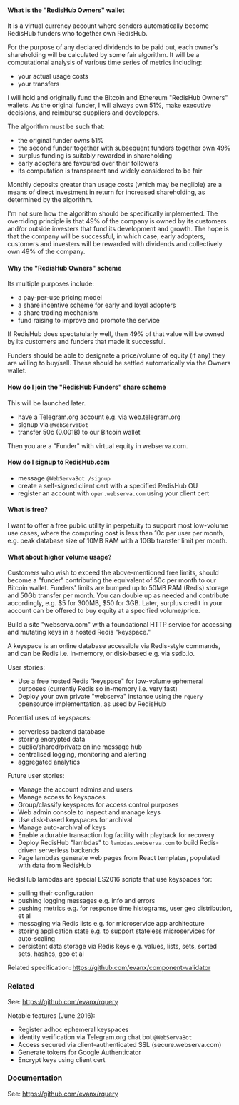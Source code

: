 
#### What is the "RedisHub Owners" wallet

It is a virtual currency account where senders automatically become RedisHub funders who together own RedisHub.

For the purpose of any declared dividends to be paid out, each owner's shareholding will be calculated by some fair algorithm. 
It will be a computational analysis of various time series of metrics including:
- your actual usage costs
- your transfers

I will hold and originally fund the Bitcoin and Ethereum "RedisHub Owners" wallets. As the original funder, I will always own 51%, make executive decisions, and reimburse suppliers and developers.

The algorithm must be such that:
- the original funder owns 51%
- the second funder together with subsequent funders together own 49%
- surplus funding is suitably rewarded in shareholding
- early adopters are favoured over their followers 
- its computation is transparent and widely considered to be fair

Monthly deposits greater than usage costs (which may be neglible) are a means of direct investment in return for increased shareholding, as determined by the algorithm.

I'm not sure how the algorithm should be specifically implemented. 
The overriding principle is that 49% of the company is owned by its customers and/or outside investers that fund its development and growth. 
The hope is that the company will be successful, in which case, early adopters, customers and investers will be rewarded with dividends and collectively own 49% of the company.


#### Why the "RedisHub Owners" scheme

Its multiple purposes include:
- a pay-per-use pricing model
- a share incentive scheme for early and loyal adopters
- a share trading mechanism
- fund raising to improve and promote the service

If RedisHub does spectatularly well, then 49% of that value will be owned by its customers and funders that made it successful.

Funders should be able to designate a price/volume of equity (if any) they are willing to buy/sell. These should be settled automatically via the Owners wallet.

#### How do I join the "RedisHub Funders" share scheme

This will be launched later. 
- have a Telegram.org account e.g. via web.telegram.org
- signup via `@WebServaBot` 
- transfer 50c (0.001฿) to our Bitcoin wallet 

Then you are a "Funder" with virtual equity in webserva.com. 


#### How do I signup to RedisHub.com

- message `@WebServaBot /signup`
- create a self-signed client cert with a specified RedisHub OU 
- register an account with `open.webserva.com` using your client cert


#### What is free?

I want to offer a free public utility in perpetuity to support most low-volume use cases, where the computing cost is less than 10c per user per month, e.g. peak database size of 10MB RAM with a 10Gb transfer limit per month.


#### What about higher volume usage?

Customers who wish to exceed the above-mentioned free limits, should become a "funder" contributing the equivalent of 50c per month to our Bitcoin wallet. Funders' limits are bumped up to 50MB RAM (Redis) storage and 50Gb transfer per month. You can double up as needed and contribute accordingly, e.g. $5 for 300MB, $50 for 3GB. Later, surplus credit in your account can be offered to buy equity at a specified volume/price.


Build a site "webserva.com" with a foundational HTTP service for accessing and mutating keys in a hosted Redis "keyspace."

A keyspace is an online database accessible via Redis-style commands, and can be Redis i.e. in-memory, or disk-based e.g. via ssdb.io.

User stories:
- Use a free hosted Redis "keyspace" for low-volume ephemeral purposes (currently Redis so in-memory i.e. very fast)
- Deploy your own private "webserva" instance using the `rquery` opensource implementation, as used by RedisHub

Potential uses of keyspaces:
- serverless backend database
- storing encrypted data
- public/shared/private online message hub
- centralised logging, monitoring and alerting
- aggregated analytics

Future user stories:
- Manage the account admins and users
- Manage access to keyspaces
- Group/classify keyspaces for access control purposes
- Web admin console to inspect and manage keys
- Use disk-based keyspaces for archival
- Manage auto-archival of keys
- Enable a durable transaction log facility with playback for recovery
- Deploy RedisHub "lambdas" to `lambdas.webserva.com` to build Redis-driven serverless backends
- Page lambdas generate web pages from React templates, populated with data from RedisHub

RedisHub lambdas are special ES2016 scripts that use keyspaces for:
- pulling their configuration
- pushing logging messages e.g. info and errors
- pushing metrics e.g. for response time histograms, user geo distribution, et al
- messaging via Redis lists e.g. for microservice app architecture
- storing application state e.g. to support stateless microservices for auto-scaling
- persistent data storage via Redis keys e.g. values, lists, sets, sorted sets, hashes, geo et al

Related specification: https://github.com/evanx/component-validator


### Related

See: https://github.com/evanx/rquery

Notable features (June 2016):
- Register adhoc ephemeral keyspaces
- Identity verification via Telegram.org chat bot `@WebServaBot`
- Access secured via client-authenticated SSL (secure.webserva.com)
- Generate tokens for Google Authenticator
- Encrypt keys using client cert


### Documentation

See: https://github.com/evanx/rquery
